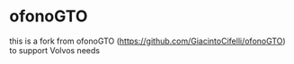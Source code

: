 # ofonoGTO
this is a fork from ofonoGTO (https://github.com/GiacintoCifelli/ofonoGTO) to support Volvos needs
